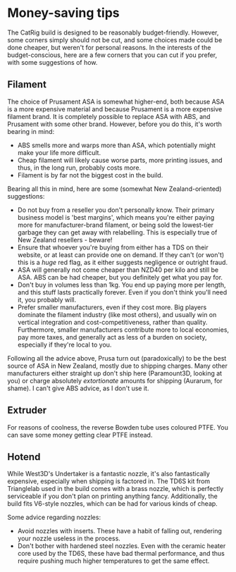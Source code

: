 # Money-saving tips

The CatRig build is designed to be reasonably budget-friendly. However, some
corners simply should not be cut, and some choices made could be done cheaper,
but weren't for personal reasons. In the interests of the budget-conscious, here
are a few corners that you can cut if you prefer, with some suggestions of how.

## Filament

The choice of Prusament ASA is somewhat higher-end, both because ASA is a more
expensive material and because Prusament is a more expensive filament brand. It
is completely possible to replace ASA with ABS, and Prusament with some other
brand. However, before you do this, it's worth bearing in mind:

* ABS smells more and warps more than ASA, which potentially might make your
  life more difficult.
* Cheap filament will likely cause worse parts, more printing issues, and thus,
  in the long run, probably costs more.
* Filament is by far not the biggest cost in the build.

Bearing all this in mind, here are some (somewhat New Zealand-oriented)
suggestions:

* Do not buy from a reseller you don't personally know. Their primary business
  model is 'best margins', which means you're either paying more for
  manufacturer-brand filament, or being sold the lowest-tier garbage they can
  get away with relabelling. This is especially true of New Zealand resellers -
  beware!
* Ensure that whoever you're buying from either has a TDS on their website, or
  at least can provide one on demand. If they can't (or won't) this is a _huge_
  red flag, as it either suggests negligence or outright fraud.
* ASA will generally not come cheaper than NZD40 per kilo and still be ASA. ABS
  can be had cheaper, but you definitely get what you pay for.
* Don't buy in volumes less than 1kg. You end up paying more per length, and
  this stuff lasts practically forever. Even if you don't think you'll need it,
  you probably will.
* Prefer smaller manufacturers, even if they cost more. Big players dominate the
  filament industry (like most others), and usually win on vertical integration
  and cost-competitiveness, rather than quality. Furthermore, smaller
  manufacturers contribute more to local economies, pay more taxes, and
  generally act as less of a burden on society, especially if they're local to
  you.

Following all the advice above, Prusa turn out (paradoxically) to be the best
source of ASA in New Zealand, mostly due to shipping charges. Many other
manufacturers either straight up don't ship here (Paramount3D, looking at you)
or charge absolutely _extortionate_ amounts for shipping (Aurarum, for shame). I
can't give ABS advice, as I don't use it.

## Extruder

For reasons of coolness, the reverse Bowden tube uses coloured PTFE. You can
save some money getting clear PTFE instead.

## Hotend

While West3D's Undertaker is a fantastic nozzle, it's also fantastically
expensive, especially when shipping is factored in. The TD6S kit from
Trianglelab used in the build comes with a brass nozzle, which is perfectly
serviceable if you don't plan on printing anything fancy. Additionally, the
build fits V6-style nozzles, which can be had for various kinds of cheap.

Some advice regarding nozzles:

* Avoid nozzles with inserts. These have a habit of falling out, rendering your
  nozzle useless in the process.
* Don't bother with hardened steel nozzles. Even with the ceramic heater core
  used by the TD6S, these have bad thermal performance, and thus require pushing
  much higher temperatures to get the same effect.
